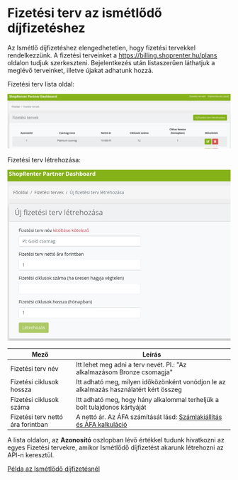# Fizetési terv az ismétlődő díjfizetéshez

Az Ismétlő díjfizetéshez elengedhetetlen, hogy fizetési tervekkel rendelkezzünk.
A fizetési terveinket a https://billing.shoprenter.hu/plans oldalon tudjuk szerkeszteni.
Bejelentkezés után listaszerűen láthatjuk a meglévő terveinket, illetve újakat adhatunk hozzá.

Fizetési terv lista oldal:

![Kép 1](../image/plan1.jpg)


Fizetési terv létrehozása:

![Kép 2](../image/plan2.jpg)

|Mező               |        Leírás      |
|---------------|--------------|
| Fizetési terv név| Itt lehet meg adni a terv nevét. Pl.: "Az alkalmazásom Bronze csomagja"|
| Fizetési ciklusok hossza | Itt adható meg, milyen időközönként vonódjon le az alkalmazás használatért kért összeg |
| Fizetési ciklusok száma | Itt adható meg, hogy hány alkalommal terheljük a bolt tulajdonos kártyáját|
| Fizetési terv nettó ára forintban | A nettó ár. Az ÁFA számítását lásd: [Számlakiállítás és ÁFA kalkuláció](../docs/price_calc.md) |

A lista oldalon, az **Azonosító** oszlopban lévő értékkel tudunk hivatkozni az egyes Fizetési tervekre,
amikor Ismétlődő díjfizetést akarunk létrehozni az API-n keresztül.

[Példa az Ismétlődő díjfizetésnél](../docs/recurring_charge.md)
